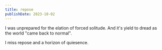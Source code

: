 ```yaml
---
title: repose
publishDate: 2023-10-02
---
```


I was unprepared for the elation of forced solitude.
And it's yield to dread as the world "came back to normal".

I miss repose and a horizon of quiesence.
